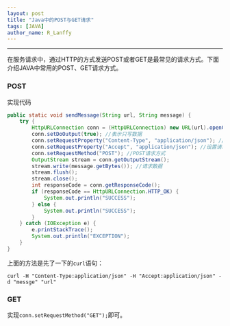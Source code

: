 ```yaml
---
layout: post
title: "Java中的POST与GET请求"
tags: [JAVA]
author_name: R_Lanffy
---
```

---

在服务请求中，通过HTTP的方式发送POST或者GET是最常见的请求方式。下面介绍JAVA中常用的POST、GET请求方式。

### POST

实现代码

```java
public static void sendMessage(String url, String message) {
    try {
        HttpURLConnection conn = (HttpURLConnection) new URL(url).openConnection();
        conn.setDoOutput(true); //表示只写数据
        conn.setRequestProperty("Content-Type", "application/json"); //设置请求头
        conn.setRequestProperty("Accept", "application/json"); //设置请求头
        conn.setRequestMethod("POST"); //POST请求方式
        OutputStream stream = conn.getOutputStream();
        stream.write(message.getBytes()); //请求数据
        stream.flush();
        stream.close();
        int responseCode = conn.getResponseCode();
        if (responseCode == HttpURLConnection.HTTP_OK) {
            System.out.println("SUCCESS");
        } else {
            System.out.println("SUCCESS");
        }
    } catch (IOException e) {
        e.printStackTrace();
        System.out.println("EXCEPTION");
    }
}
```

上面的方法是先了一下的``curl``语句：

``curl -H "Content-Type:application/json" -H "Accept:application/json" -d "messge" "url"``

### GET

实现``conn.setRequestMethod("GET");``即可。

